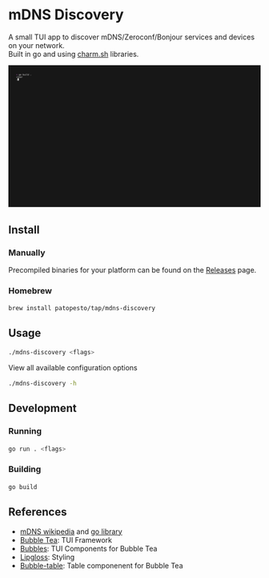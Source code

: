 # mDNS Discovery

A small TUI app to discover mDNS/Zeroconf/Bonjour services and devices on your network.  
Built in go and using [charm.sh](https://charm.sh/) libraries.


![App gif](assets/demo.gif "")



## Install

### Manually

Precompiled binaries for your platform can be found on the [Releases](https://gitlab.com/patopest/mdns-discovery/-/releases) page.

### Homebrew

```shell
brew install patopesto/tap/mdns-discovery
```



## Usage

```bash
./mdns-discovery <flags>
```

View all available configuration options

```bash
./mdns-discovery -h
```



## Development

### Running

```bash
go run . <flags>
```

### Building

```bash
go build
```


## References
- [mDNS wikipedia](https://en.wikipedia.org/wiki/Multicast_DNS) and [go library](https://github.com/hashicorp/mdns)
- [Bubble Tea](https://github.com/charmbracelet/bubbletea): TUI Framework
- [Bubbles](https://github.com/charmbracelet/bubbles): TUI Components for Bubble Tea
- [Lipgloss](https://github.com/charmbracelet/lipgloss): Styling
- [Bubble-table](https://github.com/Evertras/bubble-table): Table componenent for Bubble Tea
